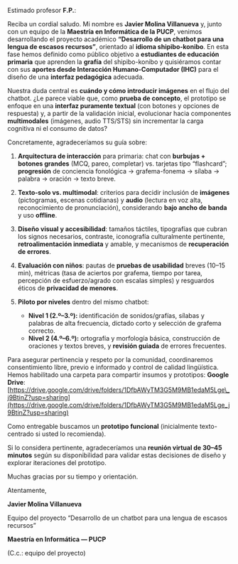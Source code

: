 Estimado profesor **F.P.**:

Reciba un cordial saludo. Mi nombre es **Javier Molina Villanueva** y, junto con un equipo de la **Maestría en Informática de la PUCP**, venimos desarrollando el proyecto académico **“Desarrollo de un chatbot para una lengua de escasos recursos”**, orientado al **idioma shipibo-konibo**. En esta fase hemos definido como público objetivo a **estudiantes de educación primaria** que aprenden la **grafía** del shipibo-konibo y quisiéramos contar con sus **aportes desde Interacción Humano-Computador (IHC)** para el diseño de una **interfaz pedagógica** adecuada.

Nuestra duda central es **cuándo y cómo introducir imágenes** en el flujo del chatbot. ¿Le parece viable que, como **prueba de concepto**, el prototipo se enfoque en una **interfaz puramente textual** (con botones y opciones de respuesta) y, a partir de la validación inicial, evolucionar hacia componentes **multimodales** (imágenes, audio TTS/STS) sin incrementar la carga cognitiva ni el consumo de datos?

Concretamente, agradeceríamos su guía sobre:

1. **Arquitectura de interacción** para primaria: chat con **burbujas + botones grandes** (MCQ, pareo, completar) vs. tarjetas tipo “flashcard”; **progresión** de conciencia fonológica → grafema-fonema → sílaba → palabra → oración → texto breve.
2. **Texto-solo vs. multimodal**: criterios para decidir inclusión de **imágenes** (pictogramas, escenas cotidianas) y **audio** (lectura en voz alta, reconocimiento de pronunciación), considerando **bajo ancho de banda** y uso **offline**.
3. **Diseño visual y accesibilidad**: tamaños táctiles, tipografías que cubran los signos necesarios, contraste, iconografía culturalmente pertinente, **retroalimentación inmediata** y amable, y mecanismos de **recuperación de errores**.
4. **Evaluación con niños**: pautas de **pruebas de usabilidad** breves (10–15 min), métricas (tasa de aciertos por grafema, tiempo por tarea, percepción de esfuerzo/agrado con escalas simples) y resguardos éticos de **privacidad de menores**.
5. **Piloto por niveles** dentro del mismo chatbot:

   * **Nivel 1 (2.º–3.º):** identificación de sonidos/grafías, sílabas y palabras de alta frecuencia, dictado corto y selección de grafema correcto.
   * **Nivel 2 (4.º–6.º):** ortografía y morfología básica, construcción de oraciones y textos breves, y **revisión guiada** de errores frecuentes.

Para asegurar pertinencia y respeto por la comunidad, coordinaremos consentimiento libre, previo e informado y control de calidad lingüística. Hemos habilitado una carpeta para compartir insumos y prototipos:
**Google Drive**: [https://drive.google.com/drive/folders/1DfbAWyTM3G5M9MB1edaM5Lge\_j9BtinZ?usp=sharing](https://drive.google.com/drive/folders/1DfbAWyTM3G5M9MB1edaM5Lge_j9BtinZ?usp=sharing)

Como entregable buscamos un **prototipo funcional** (inicialmente texto-centrado si usted lo recomienda).

Si lo considera pertinente, agradeceríamos una **reunión virtual de 30–45 minutos** según su disponibilidad para validar estas decisiones de diseño y explorar iteraciones del prototipo.

Muchas gracias por su tiempo y orientación.

Atentamente,

**Javier Molina Villanueva**

Equipo del proyecto “Desarrollo de un chatbot para una lengua de escasos recursos”

**Maestría en Informática — PUCP**

(C.c.: equipo del proyecto)
